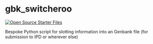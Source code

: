 # gbk_switcheroo
[![Open Source Starter Files](https://github.com/nrminor/gbk_switcheroo/actions/workflows/open-source-starter.yaml/badge.svg)](https://github.com/nrminor/gbk_switcheroo/actions/workflows/open-source-starter.yaml)

Bespoke Python script for slotting information into an Genbank file (for submission to IPD or wherever else)
